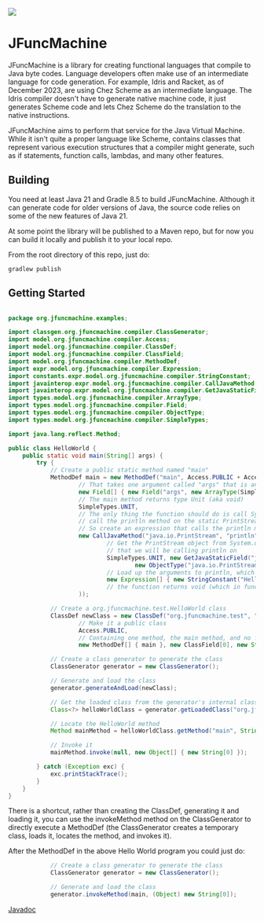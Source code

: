 ![](images/jfuncmachine2.gif)

# JFuncMachine

JFuncMachine is a library for creating functional languages that
compile to Java byte codes. Language developers often make use
of an intermediate language for code generation. For example,
Idris and Racket, as of December 2023, are using Chez Scheme as an
intermediate language. The Idris compiler doesn't have to generate
native machine code, it just generates Scheme code and lets Chez Scheme
do the translation to the native instructions.

JFuncMachine aims to perform that service for the Java Virtual Machine.
While it isn't quite a proper language like Scheme, contains classes
that represent various execution structures that a compiler might
generate, such as if statements, function calls, lambdas, and many other
features.

## Building
You need at least Java 21 and Gradle 8.5 to build JFuncMachine.
Although it can generate code for older versions of Java,
the source code relies on some of the new features of
Java 21.

At some point the library will be published to a Maven
repo, but for now you can build it locally and publish
it to your local repo.

From the root directory of this repo, just do:
```shell
gradlew publish
```

## Getting Started

```java

package org.jfuncmachine.examples;

import classgen.org.jfuncmachine.compiler.ClassGenerator;
import model.org.jfuncmachine.compiler.Access;
import model.org.jfuncmachine.compiler.ClassDef;
import model.org.jfuncmachine.compiler.ClassField;
import model.org.jfuncmachine.compiler.MethodDef;
import expr.model.org.jfuncmachine.compiler.Expression;
import constants.expr.model.org.jfuncmachine.compiler.StringConstant;
import javainterop.expr.model.org.jfuncmachine.compiler.CallJavaMethod;
import javainterop.expr.model.org.jfuncmachine.compiler.GetJavaStaticField;
import types.model.org.jfuncmachine.compiler.ArrayType;
import types.model.org.jfuncmachine.compiler.Field;
import types.model.org.jfuncmachine.compiler.ObjectType;
import types.model.org.jfuncmachine.compiler.SimpleTypes;

import java.lang.reflect.Method;

public class HelloWorld {
    public static void main(String[] args) {
        try {
            // Create a public static method named "main"
            MethodDef main = new MethodDef("main", Access.PUBLIC + Access.STATIC,
                    // That takes one argument called "args" that is an array of String
                    new Field[] { new Field("args", new ArrayType(SimpleTypes.STRING)) },
                    // The main method returns type Unit (aka void)
                    SimpleTypes.UNIT,
                    // The only thing the function should do is call System.out.println, which means
                    // call the println method on the static PrintStream field named out in the System class
                    // So create an expression that calls the println method
                    new CallJavaMethod("java.io.PrintStream", "println",
                            // Get the PrintStream object from System.out, that is the object
                            // that we will be calling println on
                            SimpleTypes.UNIT, new GetJavaStaticField("java.lang.System", "out",
                                    new ObjectType("java.io.PrintStream")),
                            // Load up the arguments to println, which is just one, that is a string constant
                            new Expression[] { new StringConstant("Hello World!") }
                            // the function returns void (which in functional languages is called Unit)
                    ));

            // Create a org.jfuncmachine.test.HelloWorld class
            ClassDef newClass = new ClassDef("org.jfuncmachine.test", "HelloWorld",
                    // Make it a public class
                    Access.PUBLIC,
                    // Containing one method, the main method, and no fields
                    new MethodDef[] { main }, new ClassField[0], new String[0]);

            // Create a class generator to generate the class
            ClassGenerator generator = new ClassGenerator();

            // Generate and load the class
            generator.generateAndLoad(newClass);

            // Get the loaded class from the generator's internal class loader
            Class<?> helloWorldClass = generator.getLoadedClass("org.jfuncmachine.test.HelloWorld");

            // Locate the HelloWorld method
            Method mainMethod = helloWorldClass.getMethod("main", String[].class);

            // Invoke it
            mainMethod.invoke(null, new Object[] { new String[0] });

        } catch (Exception exc) {
            exc.printStackTrace();
        }
    }
}
```

There is a shortcut, rather than creating the ClassDef, generating
it and loading it, you can use the invokeMethod method on the
ClassGenerator to directly execute a MethodDef (the ClassGenerator
creates a temporary class, loads it, locates the method, and invokes it).

After the MethodDef in the above Hello World program you could just do:

```java
            // Create a class generator to generate the class
            ClassGenerator generator = new ClassGenerator();

            // Generate and load the class
            generator.invokeMethod(main, (Object) new String[0]);

```

[Javadoc](http://www.jfuncmachine.org/javadoc/)
